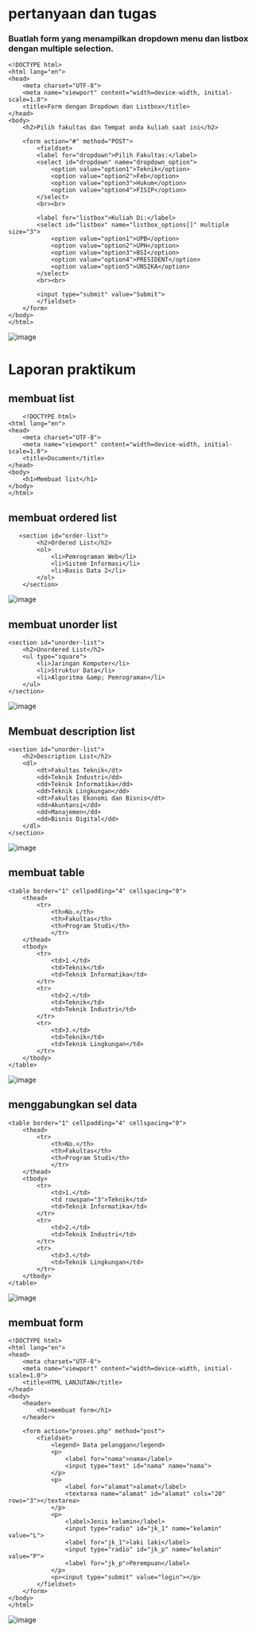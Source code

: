 <h1>pertanyaan dan tugas</h1>
<h3>Buatlah form yang menampilkan dropdown menu dan listbox dengan multiple selection.</h3>

    <!DOCTYPE html>
    <html lang="en">
    <head>
        <meta charset="UTF-8">
        <meta name="viewport" content="width=device-width, initial-scale=1.0">
        <title>Form dengan Dropdown dan Listbox</title>
    </head>
    <body>
        <h2>Pilih fakultas dan Tempat anda kuliah saat ini</h2>

        <form action="#" method="POST">
            <fieldset>
            <label for="dropdown">Pilih Fakultas:</label>
            <select id="dropdown" name="dropdown_option">
                <option value="option1">Teknik</option>
                <option value="option2">Feb</option>
                <option value="option3">Hukum</option>
                <option value="option4">FISIP</option>
            </select>
            <br><br>

            <label for="listbox">Kuliah Di:</label>
            <select id="listbox" name="listbox_options[]" multiple size="3">
                <option value="option1">UPB</option>
                <option value="option2">UPH</option>
                <option value="option3">BSI</option>
                <option value="option4">PRESIDENT</option>
                <option value="option5">UNSIKA</option>
            </select>
            <br><br>
    
            <input type="submit" value="Submit">
            </fieldset>
        </form>
    </body>
    </html>

![image](https://github.com/user-attachments/assets/d61d6414-0e0e-4dcd-afa8-564087c50e84)

<h1>Laporan praktikum</h1>
<h2>membuat list</h2>

        <!DOCTYPE html>
    <html lang="en">
    <head>
        <meta charset="UTF-8">
        <meta name="viewport" content="width=device-width, initial-scale=1.0">
        <title>Document</title>
    </head>
    <body>
        <h1>Membuat list</h1>
    </body>
    </html>

<h2>membuat ordered list</h2>

       <section id="order-list">
            <h2>Ordered List</h2>
            <ol>
                <li>Pemrograman Web</li>
                <li>Sistem Informasi</li>
                <li>Basis Data 2</li>
            </ol>
        </section>
        
![image](https://github.com/user-attachments/assets/2d7427fa-bf4a-4832-8a60-5dedd78f8f2f)

<h2>membuat unorder list</h2>

    <section id="unorder-list">
        <h2>Unordered List</h2>
        <ul type="square">
            <li>Jaringan Komputer</li>
            <li>Struktur Data</li>
            <li>Algoritma &amp; Pemrograman</li>
        </ul>
    </section>

![image](https://github.com/user-attachments/assets/e21a2ba0-d701-42f4-a916-20380e3a4011)

<h2>Membuat description list</h2>

    <section id="unorder-list">
        <h2>Description List</h2>
        <dl>
            <dt>Fakultas Teknik</dt>
            <dd>Teknik Industri</dd>
            <dd>Teknik Informatika</dd>
            <dd>Teknik Lingkungan</dd>
            <dt>Fakultas Ekonomi dan Bisnis</dt>
            <dd>Akuntansi</dd>
            <dd>Manajemen</dd>
            <dd>Bisnis Digital</dd>
        </dl>
    </section>

![image](https://github.com/user-attachments/assets/57d34492-d4cb-4b04-a397-71c2356241e2)

<h2>membuat table</h2>

    <table border="1" cellpadding="4" cellspacing="0">
        <thead>
            <tr>
                <th>No.</th>
                <th>Fakultas</th>
                <th>Program Studi</th>
                </tr>
        </thead>
        <tbody>
            <tr>
                <td>1.</td>
                <td>Teknik</td>
                <td>Teknik Informatika</td>
            </tr>
            <tr>
                <td>2.</td>
                <td>Teknik</td>
                <td>Teknik Industri</td>
            </tr>
            <tr>
                <td>3.</td>
                <td>Teknik</td>
                <td>Teknik Lingkungan</td>
            </tr>
        </tbody>
    </table>

![image](https://github.com/user-attachments/assets/21956fcd-16a0-4ab3-86db-994c5bf1fb88)

<h2>menggabungkan sel data</h2>

    <table border="1" cellpadding="4" cellspacing="0">
        <thead>
            <tr>
                <th>No.</th>
                <th>Fakultas</th>
                <th>Program Studi</th>
                </tr>
        </thead>
        <tbody>
            <tr>
                <td>1.</td>
                <td rowspan="3">Teknik</td>
                <td>Teknik Informatika</td>
            </tr>
            <tr>
                <td>2.</td>
                <td>Teknik Industri</td>
            </tr>
            <tr>
                <td>3.</td>
                <td>Teknik Lingkungan</td>
            </tr>
        </tbody>
    </table>

![image](https://github.com/user-attachments/assets/c2d3182a-62e6-4c9a-a105-3b7e8b32d938)

<h2>membuat form</h2>


    <!DOCTYPE html>
    <html lang="en">
    <head>
        <meta charset="UTF-8">
        <meta name="viewport" content="width=device-width, initial-scale=1.0">
        <title>HTML LANJUTAN</title>
    </head>
    <body>
        <header>
            <h1>membuat form</h1>
        </header>
        
        <form action="proses.php" method="post">
            <fieldset>
                <legend> Data pelanggan</legend>
                <p>
                    <label for="nama">nama</label>
                    <input type="text" id="nama" name="nama">
                </p>
                <p>
                    <label for="alamat">alamat</label>
                    <textarea name="alamat" id="alamat" cols="20" rows="3"></textarea>
                </p>
                <p>
                    <label>Jenis kelamin</label>
                    <input type="radio" id="jk_1" name="kelamin" value="L">
                    <label for="jk_1">laki laki</label>
                    <input type="radio" id="jk_p" name="kelamin" value="P">
                    <label for="jk_p">Perempuan</label>
                </p>
                <p><input type="submit" value="login"></p>
            </fieldset>
        </form>
    </body>
    </html>

![image](https://github.com/user-attachments/assets/f81efb92-4353-4646-863e-972144af8e21)


